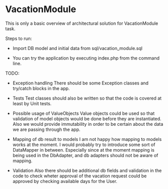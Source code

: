 # VacationModule

This is only a basic overview of architectural solution for VacationModule task.

Steps to run:

- Import DB model and initial data from sql/vacation_module.sql

- You can try the application by executing index.php from the command line.

TODO:
- Exception handling
There should be some Exception classes and try/catch blocks in the app.

- Tests
Test classes should also be written so that the code is covered at least by Unit tests.

- Possible usage of ValueObjects
Value objects could be used so that validation of model objects would be done before they are instantiated.
Also we would provide immutability in order to be certain about the data we are passing through the app.

- Mapping of db result to models
I am not happy how mapping to models works at the moment. I would probably try to introduce some sort of DataMapper in between.
Especially since at the moment mapping is being used in the DbAdapter, and db adapters should not be aware of mapping.

- Validation
Also there should be additional db fields and validation in the code to check wheter approval of the vacation request
could be approved by checking available days for the User.